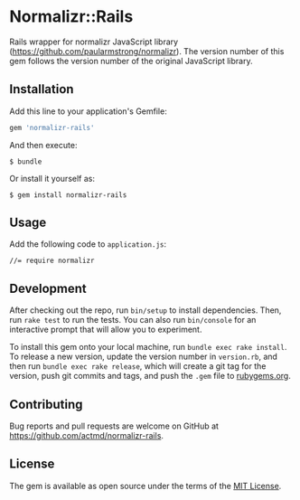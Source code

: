 # Normalizr::Rails

Rails wrapper for normalizr JavaScript library (https://github.com/paularmstrong/normalizr). The version number of this gem follows the version number of the original JavaScript library.

## Installation

Add this line to your application's Gemfile:

```ruby
gem 'normalizr-rails'
```

And then execute:

    $ bundle

Or install it yourself as:

    $ gem install normalizr-rails

## Usage

Add the following code to ``application.js``:
```
//= require normalizr
```

## Development

After checking out the repo, run `bin/setup` to install dependencies. Then, run `rake test` to run the tests. You can also run `bin/console` for an interactive prompt that will allow you to experiment.

To install this gem onto your local machine, run `bundle exec rake install`. To release a new version, update the version number in `version.rb`, and then run `bundle exec rake release`, which will create a git tag for the version, push git commits and tags, and push the `.gem` file to [rubygems.org](https://rubygems.org).

## Contributing

Bug reports and pull requests are welcome on GitHub at https://github.com/actmd/normalizr-rails.


## License

The gem is available as open source under the terms of the [MIT License](http://opensource.org/licenses/MIT).

